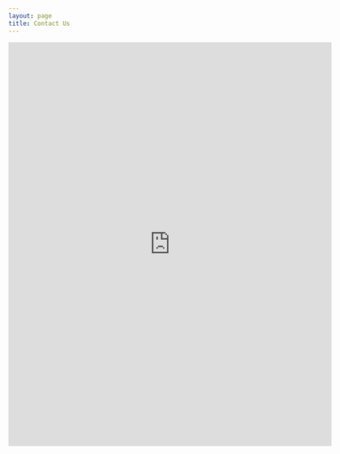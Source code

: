 ```yaml
---
layout: page
title: Contact Us
---
```


<iframe src="https://docs.google.com/forms/d/e/1FAIpQLSdeAWcrEL67dhOaPlNND0FW6MGP-23Jy7C7n1AMj65G25OUCQ/viewform?embedded=true" width="640" height="800" frameborder="0" marginheight="0" marginwidth="0">Loading…</iframe>

